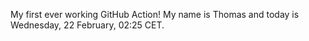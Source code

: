 My first ever working GitHub Action!
My name is Thomas and today is Wednesday, 22 February, 02:25 CET. 
